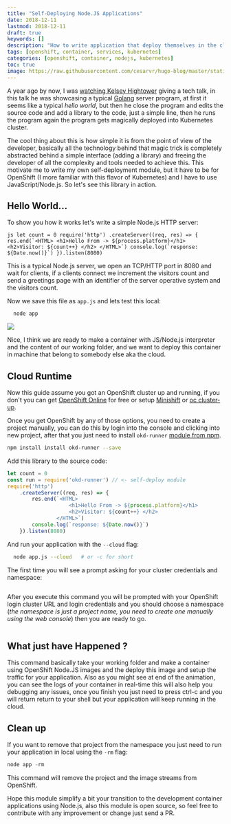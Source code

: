 ```yaml
---
title: "Self-Deploying Node.JS Applications"
date: 2018-12-11
lastmod: 2018-12-11
draft: true
keywords: []
description: "How to write application that deploy themselves in the cloud."
tags: [openshift, container, services, kubernetes]
categories: [openshift, container, nodejs, kubernetes]
toc: true
image: https://raw.githubusercontent.com/cesarvr/hugo-blog/master/static/static/logo/profiler.png
---
```


A year ago by now, I was [watching Kelsey Hightower](https://www.youtube.com/watch?v=XPC-hFL-4lU) giving a tech talk, in this talk he was showcasing a typical [Golang](https://golang.org) server program, at first it seems like a typical *hello world*, but then he close the program and edits the source code and add a library to the code, just a simple line, then he runs the program again the program gets magically deployed into Kubernetes cluster.

The cool thing about this is how simple it is from the point of view of the developer, basically all the technology behind that magic trick is completely abstracted behind a simple interface (adding a library) and freeing the developer of all the complexity and tools needed to achieve this. This motivate me to write my own self-deployment module, but it have to be for OpenShift (I more familiar with this flavor of Kubernetes) and I have to use JavaScript/Node.js. So let's see this library in action.

## Hello World...

To show you how it works let's write a simple Node.js HTTP server:

``js
let count = 0
require('http')
    .createServer((req, res) => {
        res.end(`<HTML>
                    <h1>Hello From -> ${process.platform}</h1>
                    <h2>Visitor: ${count++} </h2>
                </HTML>`)
        console.log(`response: ${Date.now()}`)
    }).listen(8080)
``

This is a typical Node.js server, we open an TCP/HTTP port in 8080 and wait for clients, if a clients connect we increment the visitors count and send a greetings page with an identifier of the server operative system and the visitors count.

Now we save this file as ``app.js`` and lets test this local:

```sh
  node app
```

![](https://github.com/cesarvr/hugo-blog/blob/master/static/self-deploy/before.gif?raw=true)


Nice, I think we are ready to make a container with JS/Node.js interpreter and the content of our working folder, and we want to deploy this container in machine that belong to somebody else aka the cloud.

## Cloud Runtime

Now this guide assume you got an OpenShift cluster up and running, if you don't you can get [OpenShift Online](https://manage.openshift.com/) for free or setup  [Minishift](https://github.com/minishift/minishift) or [oc cluster-up](https://github.com/cesarvr/Openshift#ocup).

Once you get OpenShift by any of those options, you need to create a project manually, you can do this by login into the console and clicking into new project, after that you just need to install ``okd-runner`` [module from npm](https://www.npmjs.com/package/okd-runner).

```sh
npm install install okd-runner --save
```

Add this library to the source code:

```js
let count = 0
const run = require('okd-runner') // <- self-deploy module
require('http')
    .createServer((req, res) => {
        res.end(`<HTML>
                    <h1>Hello From -> ${process.platform}</h1>
                    <h2>Visitor: ${count++} </h2>
                </HTML>`)
        console.log(`response: ${Date.now()}`)
    }).listen(8080)
```

And run your application with the ``--cloud`` flag:


```sh
  node app.js --cloud   # or -c for short
```

The first time you will see a prompt asking for your cluster credentials and namespace:

![]()



After you execute this command you will be prompted with your OpenShift login cluster URL and login credentials and you should choose a namespace (*the namespace is just a project name, you need to create one manually using the web console*) then you are ready to go.  

![]()


## What just have Happened ?

This command basically take your working folder and make a container using OpenShift Node.JS images and the deploy this image and setup the traffic for your application. Also as you might see at end of the animation, you can see the logs of your container in real-time this will also help you debugging any issues, once you finish you just need to press ctrl-c and you will return return to your shell but your application will keep running in the cloud.  

## Clean up

If you want to remove that project from the namespace you just need to run your application in local using the ``-rm`` flag:

```js
node app -rm
```

This command will remove the project and the image streams from OpenShift.


Hope this module simplify a bit your transition to the development container applications using Node.js, also this module is open source, so feel free to contribute with any improvement or change just send a PR.  
